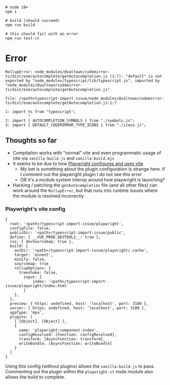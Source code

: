 ```
# node 18+
npm i

# build (should succeed)
npm run build

# this should fail with an error
npm run test-ct
```


# Error

```
RollupError: node_modules/@valtown/codemirror-ts/dist/esm/autocomplete/getAutocompletion.js (1:7): "default" is not exported by "node_modules/typescript/lib/typescript.js", imported by "node_modules/@valtown/codemirror-ts/dist/esm/autocomplete/getAutocompletion.js".

file: /<path>typescript-import-issue/node_modules/@valtown/codemirror-ts/dist/esm/autocomplete/getAutocompletion.js:1:7

1: import ts from "typescript";
          ^
2: import { AUTOCOMPLETION_SYMBOLS } from "./symbols.js";
3: import { DEFAULT_CODEMIRROR_TYPE_ICONS } from "./icons.js";
```

## Thoughts so far

- Compilation works with "normal" vite and even programmatic usage of vite via `vanilla-build.js` and `vanilla-build.mjs`
- It seems to be due to how [Playwright configures and uses vite](https://github.com/microsoft/playwright/blob/c921c38737cbd630b330d5e22adbab712b12afe1/packages/playwright-ct-core/src/vitePlugin.ts#L185-L188)
    - My bet is something about the plugin configuration is strange here. If I comment out the playwright plugin I do not see this error
    - OR it's a module system interop around how playwright is launching?
- Hacking / patching the `getAutocompletion` file (and all other files) can work around the `RollupError`, but that runs into runtime issues where the module is resolved incorrectly


### Playwright's vite config

```json5
{
  root: '<path>/typescript-import-issue/playwright',
  configFile: false,
  publicDir: '<path>/typescript-import-issue/public',
  define: { __VUE_PROD_DEVTOOLS__: true },
  css: { devSourcemap: true },
  build: {
    outDir: '<path>/typescript-import-issue/playwright/.cache',
    target: 'esnext',
    minify: false,
    sourcemap: true
    rollupOptions: {
      treeshake: false,
        input: {
            index: '<path>/typescript-import-issue/playwright/index.html'
        }
    },
  },
  preview: { https: undefined, host: 'localhost', port: 3100 },
  server: { https: undefined, host: 'localhost', port: 3100 },
  appType: 'mpa',
  plugins: [
    [ [Object], [Object] ],
    {
      name: 'playwright:component-index',
      configResolved: [Function: configResolved],
      transform: [AsyncFunction: transform],
      writeBundle: [AsyncFunction: writeBundle]
    }
  ]
}
```

Using this config (without plugins) allows the `vanilla-build.js` to pass. Commenting out the plugin within the `playwright-ct` node module also allows the build to complete.
